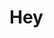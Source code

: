 # Hey

<!--
**luqonhas/luqonhas** is a ✨ _special_ ✨ repository because its `README.md` (this file) appears on your GitHub profile.

My name is Lucas Apolinário, i'm from Brazil. 👨‍💻

I am a student of the technical course Systems Development at Escola SENAI de Informática, currently living and studying in São Paulo. 💻

Always seeking knowledge in various subjects. ⚠️

# Contact

[![Linkedin Badge](https://img.shields.io/badge/LinkedIn-0077B5?style=for-the-badge&logo=linkedin&logoColor=white)](https://www.linkedin.com/in/luqonhas/)
![Gmail Badge](https://img.shields.io/badge/-apolinariodev@gmail.com-CC2927?style=flat-square&logo=Gmail&logoColor=white)

## Programming languages

![HTML5](https://img.shields.io/badge/-HTML5-%23E44D27?style=flat-square&logo=html5&logoColor=ffffff)
![CSS3](https://img.shields.io/badge/-CSS3-%231572B6?style=flat-square&logo=css3)
![C#](https://img.shields.io/badge/C%23-239120?style=for-the-badge&logo=c-sharp&logoColor=white)
![Microsoft Sql Server](https://img.shields.io/badge/-Sql%20Server-CC2927?style=flat-square&logo=microsoft-sql-server&logoColor=ffffff)
